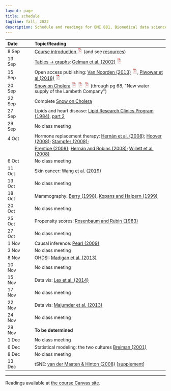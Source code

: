 ```yaml
---
layout: page
title: schedule
tagline: fall, 2022
description: Schedule and readings for BMI 881, Biomedical data science scholarly literature
---
```


| Date    | &nbsp;&nbsp;&nbsp;&nbsp;   | Topic/Reading  |
| :------ | -- | :----- |
| 8 Sep   |    | [Course introduction ![pdf logo](icons/pdf-icon.png)](slides/00_intro_slides.pdf) (and see [resources](resources.html)) |
| 13 Sep   |    | [Tables &rarr; graphs](slides/01a_gelman_slides.pdf): [Gelman et al. (2002)](https://doi.org/10.1198/000313002317572790) [![pdf logo](icons/pdf-icon.png)](http://courses.washington.edu/b572/public/Gelman2002.pdf) |
| 15 Sep  |    | Open access publishing: [Van Noorden (2013)](https://doi.org/10.1038/495426a) [![pdf logo](icons/pdf-icon.png)](https://www.nature.com/news/polopoly_fs/1.12676!/menu/main/topColumns/topLeftColumn/pdf/495426a.pdf), [Piwowar et al (2018)](https://doi.org/10.7717/peerj.4375) [![pdf logo](icons/pdf-icon.png)](https://peerj.com/articles/4375.pdf) |
| 20 Sep  |    | [Snow on Cholera](http://www.ph.ucla.edu/epi/snow/snowbook.html) [![pdf logo](icons/pdf-icon.png)](assets/snow_cholera.pdf) [![map 1](icons/pdf-icon.png)](https://www.ph.ucla.edu/epi/snow/snowmap1.pdf) [![map 2](icons/pdf-icon.png)](https://www.ph.ucla.edu/epi/snow/snowmap2.pdf) (through pg 68, "New water supply of the Lambeth Company") |
| 22 Sep  |    | Complete [Snow on Cholera](http://www.ph.ucla.edu/epi/snow/snowbook.html)
| 27 Sep  |    | Lipids and heart disease: [Lipid Research Clinics Program (1984)](https://doi.org/10.1001/jama.1984.03340270029025), [part 2](https://doi.org/10.1001/jama.1984.03340270043026) |
| 29 Sep  |    | No class meeting |
| 4 Oct   |    | Hormone replacement therapy: [Hern&aacute;n et al. (2008)](https://doi.org/10.1097/EDE.0b013e3181875e61); [Hoover (2008)](https://doi.org/10.1097/EDE.0b013e318188e21d); [Stampfer (2008)](https://doi.org/10.1097/EDE.0b013e318188442e); |
| | | [Prentice (2008)](https://doi.org/10.1097/EDE.0b013e318188e83b); [Hern&aacute;n and Robins (2008)](https://doi.org/10.1097/EDE.0b013e318188e85f); [Willett et al. (2008)](https://doi.org/10.1097/EDE.0b013e318188e84e) |
| 6 Oct   |    | No class meeting |
| 11 Oct  |    | Skin cancer: [Wang et al. (2019)](https://doi.org/10.1001/jamadermatol.2019.2335)
| 13 Oct   |    | No class meeting
| 18 Oct |  | Mammography: [Berry (1998)](https://doi.org/10.1093/jnci/90.19.1431), [Kopans and Halpern (1999)](https://doi.org/10.1093/jnci/91.4.382) |
| 20 Oct    |  | No class meeting |
| 25 Oct    |  | Propensity scores: [Rosenbaum and Rubin (1983)](http://doi.org/10.1093/biomet/70.1.41) |
| 27 Oct    |  | No class meeting |
| 1 Nov    |  | Causal inference: [Pearl (2009)](http://doi.org/10.1214/09-SS057)  |
| 3 Nov    |  | No class meeting  |
| 8 Nov     |  | OHDSI: [Madigan et al. (2013)](https://doi.org/10.1093/aje/kwt010) |
| 10 Nov     |  | No class meeting |
| 15 Nov    |  | Data vis: [Lex et al. (2014)](https://doi.org/10.1109/TVCG.2014.2346248) |
| 17 Nov    |  | No class meeting |
| 22 Nov    |  | Data vis: [Majumder et al. (2013)](https://doi.org/10.1080/01621459.2013.808157) |
| 24 Nov    |  | No class meeting |
| 29 Nov    |  | **To be determined** |
| 1 Dec    |  | No class meeting |
| 6 Dec   |  | Statistical modeling: the two cultures [Breiman (2001)](https://doi.org/10.1214/ss/1009213726) |
| 8 Dec    |  | No class meeting |
| 13 Dec     |  | tSNE: [van der Maaten & Hinton (2008)](http://www.jmlr.org/papers/volume9/vandermaaten08a/vandermaaten08a.pdf) \[[supplement](https://lvdmaaten.github.io/publications/misc/Supplement_JMLR_2008.pdf)\] |


---

Readings available at [the course Canvas site](https://canvas.wisc.edu/courses/323609).
